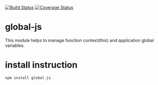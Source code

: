[![Build Status](https://travis-ci.org/rohit062/global-js.svg?branch=master)](https://travis-ci.org/rohit062/global-js) [![Coverage Status](https://coveralls.io/repos/github/rohit062/global-js/badge.svg?branch=master)](https://coveralls.io/github/rohit062/global-js?branch=master)

# global-js
This module helps to manage function context(this) and application global variables.

# install instruction
``` npm install global-js ```